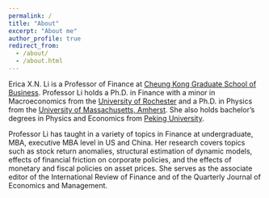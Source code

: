 ```yaml
---
permalink: /
title: "About"
excerpt: "About me"
author_profile: true
redirect_from: 
  - /about/
  - /about.html
---
```


Erica X.N. Li is a Professor of Finance at [Cheung Kong Graduate School of Business](https://english.ckgsb.edu.cn/). Professor Li holds a Ph.D. in Finance with a minor in Macroeconomics from the [University of Rochester](https://www.rochester.edu/) and a Ph.D. in Physics from the [University of Massachusetts, Amherst](https://www.umass.edu/). She also holds bachelor’s degrees in Physics and Economics from [Peking University](https://english.pku.edu.cn/). 

Professor Li has taught in a variety of topics in Finance at undergraduate, MBA, executive MBA level in US and China. Her research covers topics such as stock return anomalies, structural estimation of dynamic models, effects of financial friction on corporate policies, and the effects of monetary and fiscal policies on asset prices. She serves as the associate editor of the International Review of Finance and of the Quarterly Journal of Economics and Management.
